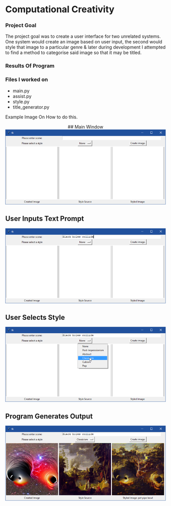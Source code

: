 # Computational Creativity

### Project Goal

The project goal was to create a user interface for two unrelated systems. One system would create an image based on user input, the second would style that image to a particular genre & later during development I attempted to find a method to categorise said image so that it may be titled.

### Results Of Program

### Files I worked on

* main.py
* assist.py
* style.py
* title_generator.py



Example Image On How to do this.

<p align="center">
  ## Main Window
  <img src="GitHub/Window.png">
  
  ## User Inputs Text Prompt
  <img src="GitHub/UserInput.png">
  
  ## User Selects Style
  <img src="GitHub/UserStyle.png">
  
  ## Program Generates Output
  <img src="GitHub/WindowOutput.png">
  
</p>
